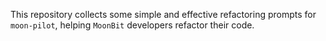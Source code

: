 This repository collects some simple and effective refactoring prompts for `moon-pilot`, helping `MoonBit` developers refactor their code.